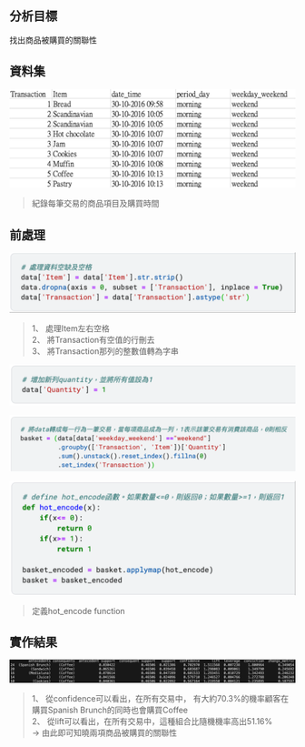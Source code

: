 ## **分析目標**

找出商品被購買的關聯性

## **資料集**

![image](https://github.com/Jiahsiu/transaction_association/blob/main/imag/截圖%202024-01-30%20上午1.57.11.png)
> 紀錄每筆交易的商品項目及購買時間

## **前處理**

![image](https://github.com/Jiahsiu/transaction_association/blob/main/imag/截圖%202024-01-30%20上午1.10.49.png)
>1、 處理Item左右空格  
>2、 將Transaction有空值的行刪去  
>3、 將Transaction那列的整數值轉為字串

![image](https://github.com/Jiahsiu/transaction_association/blob/main/imag/截圖%202024-01-30%20上午1.10.59.png)

![image](https://github.com/Jiahsiu/transaction_association/blob/main/imag/截圖%202024-01-30%20上午1.11.05.png)

![image](https://github.com/Jiahsiu/transaction_association/blob/main/imag/截圖%202024-01-30%20上午1.11.12.png)
> 定義hot_encode function

## **實作結果**
![image](https://github.com/Jiahsiu/transaction_association/blob/main/imag/截圖%202024-01-30%20上午1.11.34.png)
>1、 從confidence可以看出，在所有交易中， 有大約70.3%的機率顧客在購買Spanish Brunch的同時也會購買Coffee  
>2、 從lift可以看出，在所有交易中，這種組合比隨機機率高出51.16%  
>-> 由此即可知曉兩項商品被購買的關聯性
